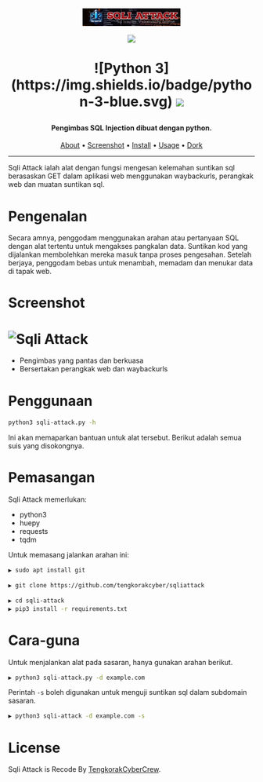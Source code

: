 <h1 align="center">
  <img src="images/sqliattack-logo.png" alt="Sqli Attack" width="200px"></a>
  <br>
   <img src="https://img.shields.io/badge/language-python-blue.svg"><p>
   ![Python 3](https://img.shields.io/badge/python-3-blue.svg) 
   <img src="https://img.shields.io/badge/Status-Beta-blue"> 
</h1>

<h4 align="center">Pengimbas SQL Injection dibuat dengan python.</h4>


      
<p align="center">
  <a href="#Pengenalan">About</a> •
  <a href="#Screenshot">Screenshot</a> •
  <a href="#Penggunaan">Install</a> •
  <a href="#Cara-guna">Usage</a> •
  <a href="http://tengkorakcyber.org/dork.txt">Dork</a> 
</p>

---


Sqli Attack ialah alat dengan fungsi mengesan kelemahan suntikan sql berasaskan GET dalam aplikasi web menggunakan waybackurls, perangkak web dan muatan suntikan sql.

# Pengenalan
Secara amnya, penggodam menggunakan arahan atau pertanyaan SQL dengan alat tertentu untuk mengakses pangkalan data. Suntikan kod yang dijalankan membolehkan mereka masuk tanpa proses pengesahan. Setelah berjaya, penggodam bebas untuk menambah, memadam dan menukar data di tapak web.

# Screenshot

<h1 align="left">
  <img src="static/sqlifinder-run.png" alt="Sqli Attack" width="700px"></a>
  <br>
</h1>


 - Pengimbas yang pantas dan berkuasa
 - Bersertakan perangkak web dan waybackurls


# Penggunaan

```sh
python3 sqli-attack.py -h
```
Ini akan memaparkan bantuan untuk alat tersebut. Berikut adalah semua suis yang disokongnya.



# Pemasangan

Sqli Attack memerlukan:
- python3
- huepy
- requests
- tqdm

Untuk memasang jalankan arahan ini:
```sh
▶ sudo apt install git
```
```sh
▶ git clone https://github.com/tengkorakcyber/sqliattack
```
```sh
▶ cd sqli-attack
▶ pip3 install -r requirements.txt
```





# Cara-guna

Untuk menjalankan alat pada sasaran, hanya gunakan arahan berikut.
```sh
▶ python3 sqli-attack.py -d example.com
```


Perintah `-s` boleh digunakan untuk menguji suntikan sql dalam subdomain sasaran.

```sh
▶ python3 sqli-attack -d example.com -s
```



# License

Sqli Attack is Recode By [TengkorakCyberCrew](https://tengkorakcyber.org).

